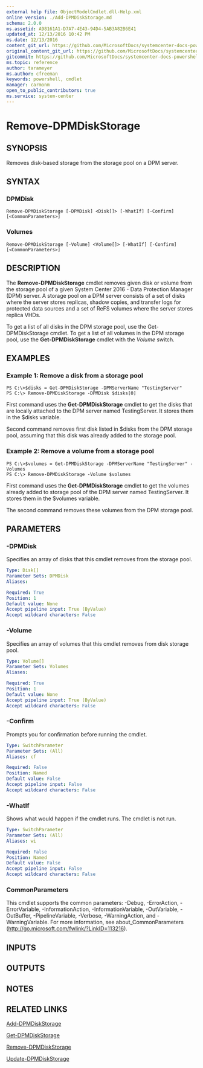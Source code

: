 ```yaml
---
external help file: ObjectModelCmdlet.dll-Help.xml
online version: ./Add-DPMDiskStorage.md
schema: 2.0.0
ms.assetid: A98161A1-D7A7-4E43-94D4-5AB3A82B6E41
updated_at: 12/13/2016 10:42 PM
ms.date: 12/13/2016
content_git_url: https://github.com/MicrosoftDocs/systemcenter-docs-powershell/blob/master/systemcenter-cmdlets/DataProtectionManager/v1/Remove-DPMDiskStorage.md
original_content_git_url: https://github.com/MicrosoftDocs/systemcenter-docs-powershell/blob/master/systemcenter-cmdlets/DataProtectionManager/v1/Remove-DPMDiskStorage.md
gitcommit: https://github.com/MicrosoftDocs/systemcenter-docs-powershell/blob/ea9507ac2178040476af5407227db8cb97701ea9/systemcenter-cmdlets/DataProtectionManager/v1/Remove-DPMDiskStorage.md
ms.topic: reference
author: tarameyer
ms.author: cfreeman
keywords: powershell, cmdlet
manager: carmonm
open_to_public_contributors: true
ms.service: system-center
---
```


# Remove-DPMDiskStorage

## SYNOPSIS
Removes disk-based storage from the storage pool on a DPM server.

## SYNTAX

### DPMDisk
```
Remove-DPMDiskStorage [-DPMDisk] <Disk[]> [-WhatIf] [-Confirm] [<CommonParameters>]
```

### Volumes
```
Remove-DPMDiskStorage [-Volume] <Volume[]> [-WhatIf] [-Confirm] [<CommonParameters>]
```

## DESCRIPTION
The **Remove-DPMDiskStorage** cmdlet removes given disk or volume from the storage pool of a given System Center 2016 - Data Protection Manager (DPM) server.
A storage pool on a DPM server consists of a set of disks where the server stores replicas, shadow copies, and transfer logs for protected data sources and a set of ReFS volumes where the server stores replica VHDs.

To get a list of all disks in the DPM storage pool, use the Get-DPMDiskStorage cmdlet.
To get a list of all volumes in the DPM storage pool, use the **Get-DPMDiskStorage** cmdlet with the *Volume* switch.

## EXAMPLES

### Example 1: Remove a disk from a storage pool
```
PS C:\>$disks = Get-DPMDiskStorage -DPMServerName "TestingServer"
PS C:\> Remove-DPMDiskStorage -DPMDisk $disks[0]
```

First command uses the **Get-DPMDiskStorage** cmdlet to get the disks that are locally attached to the DPM server named TestingServer.
It stores them in the $disks variable.

Second command removes first disk listed in $disks from the DPM storage pool, assuming that this disk was already added to the storage pool.

### Example 2: Remove a volume from a storage pool
```
PS C:\>$volumes = Get-DPMDiskStorage -DPMServerName "TestingServer" -Volumes 
PS C:\> Remove-DPMDiskStorage -Volume $volumes
```

First command uses the **Get-DPMDiskStorage** cmdlet to get the volumes already added to storage pool of the DPM server named TestingServer.
It stores them in the $volumes variable.

The second command removes these volumes from the DPM storage pool.

## PARAMETERS

### -DPMDisk
Specifies an array of disks that this cmdlet removes from the storage pool.

```yaml
Type: Disk[]
Parameter Sets: DPMDisk
Aliases: 

Required: True
Position: 1
Default value: None
Accept pipeline input: True (ByValue)
Accept wildcard characters: False
```

### -Volume
Specifies an array of volumes that this cmdlet removes from disk storage pool.

```yaml
Type: Volume[]
Parameter Sets: Volumes
Aliases: 

Required: True
Position: 1
Default value: None
Accept pipeline input: True (ByValue)
Accept wildcard characters: False
```

### -Confirm
Prompts you for confirmation before running the cmdlet.

```yaml
Type: SwitchParameter
Parameter Sets: (All)
Aliases: cf

Required: False
Position: Named
Default value: False
Accept pipeline input: False
Accept wildcard characters: False
```

### -WhatIf
Shows what would happen if the cmdlet runs.
The cmdlet is not run.

```yaml
Type: SwitchParameter
Parameter Sets: (All)
Aliases: wi

Required: False
Position: Named
Default value: False
Accept pipeline input: False
Accept wildcard characters: False
```

### CommonParameters
This cmdlet supports the common parameters: -Debug, -ErrorAction, -ErrorVariable, -InformationAction, -InformationVariable, -OutVariable, -OutBuffer, -PipelineVariable, -Verbose, -WarningAction, and -WarningVariable. For more information, see about_CommonParameters (http://go.microsoft.com/fwlink/?LinkID=113216).

## INPUTS

## OUTPUTS

## NOTES

## RELATED LINKS

[Add-DPMDiskStorage](xref:DataProtectionManager/v1/Add-DPMDiskStorage.md)

[Get-DPMDiskStorage](xref:DataProtectionManager/v1/Get-DPMDiskStorage.md)

[Remove-DPMDiskStorage](xref:DataProtectionManager/v1/Remove-DPMDiskStorage.md)

[Update-DPMDiskStorage](xref:DataProtectionManager/v1/Update-DPMDiskStorage.md)

